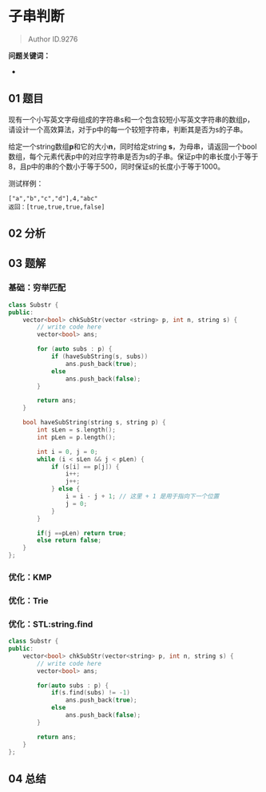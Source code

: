 # 子串判断
> Author ID.9276 

**问题关键词：**

- 

## 01 题目


现有一个小写英文字母组成的字符串s和一个包含较短小写英文字符串的数组p，请设计一个高效算法，对于p中的每一个较短字符串，判断其是否为s的子串。

给定一个string数组**p**和它的大小**n**，同时给定string **s**，为母串，请返回一个bool数组，每个元素代表p中的对应字符串是否为s的子串。保证p中的串长度小于等于8，且p中的串的个数小于等于500，同时保证s的长度小于等于1000。

测试样例：

```
["a","b","c","d"],4,"abc"
返回：[true,true,true,false]
```

## 02 分析



## 03 题解

### 基础：穷举匹配

```c++
class Substr {
public:
    vector<bool> chkSubStr(vector <string> p, int n, string s) {
        // write code here
        vector<bool> ans;

        for (auto subs : p) {
            if (haveSubString(s, subs))
                ans.push_back(true);
            else
                ans.push_back(false);
        }

        return ans;
    }

    bool haveSubString(string s, string p) {
        int sLen = s.length();
        int pLen = p.length();

        int i = 0, j = 0;
        while (i < sLen && j < pLen) {
            if (s[i] == p[j]) {
                i++;
                j++;
            } else {
                i = i - j + 1; // 这里 + 1 是用于指向下一个位置
                j = 0;
            }
        }

        if(j ==pLen) return true;
        else return false;
    }
};
```

### 优化：KMP



### 优化：Trie



### 优化：STL:string.find

```c++
class Substr {
public:
    vector<bool> chkSubStr(vector<string> p, int n, string s) {
        // write code here
        vector<bool> ans;

        for(auto subs : p) {
            if(s.find(subs) != -1)
                ans.push_back(true);
            else
                ans.push_back(false);
        }

        return ans;
    }
};
```



## 04 总结

